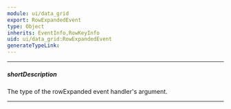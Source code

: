 ```yaml
---
module: ui/data_grid
export: RowExpandedEvent
type: Object
inherits: EventInfo,RowKeyInfo
uid: ui/data_grid:RowExpandedEvent
generateTypeLink: 
---
```

---
##### shortDescription
The type of the rowExpanded event handler's argument.

---
<!-- Description goes here -->